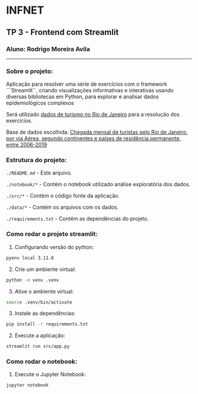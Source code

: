 # INFNET 
## TP 3 - Frontend com Streamlit
### Aluno: Rodrigo Moreira Avila

---

### Sobre o projeto:
Aplicação para resolver uma série de exercícios com o framework ```Streamlit``, criando visualizações informativas e interativas usando diversas bibliotecas em Python, para explorar e analisar dados epidemiológicos complexos

Será utilizado [dados de turismo no Rio de Janeiro](https://www.data.rio/search?groupIds=729990e9fbc04c6ebf81715ab438cae8) para a resolução dos exercícios.

Base de dados escolhida: [Chegada mensal de turistas pelo Rio de Janeiro, por via Aérea, segundo continentes e países de residência permanente, entre 2006-2019](https://www.data.rio/documents/a6c6c3ff7d1947a99648494e0745046d/about)


### Estrutura do projeto:
```./README.md``` - Este arquivo.

```./notebook/*``` - Contém o notebook utilizado análise exploratória dos dados.

```./src/*``` - Contém o código fonte da aplicação.

```./data/*``` - Contém os arquivos com os dados.

```./requirements.txt``` - Contém as dependências do projeto.


### Como rodar o projeto streamlit:
1. Configurando versão do python:
```bash
pyenv local 3.11.8
```

2. Crie um ambiente virtual:
```bash
python -m venv .venv
```

3. Ative o ambiente virtual:
```bash
source .venv/bin/activate
```

3. Instale as dependências:
```bash
pip install -r requirements.txt
```

2. Execute a aplicação:
```bash
streamlit run src/app.py
```

### Como rodar o notebook:

1. Execute o Jupyter Notebook:
```bash
jupyter notebook
```
